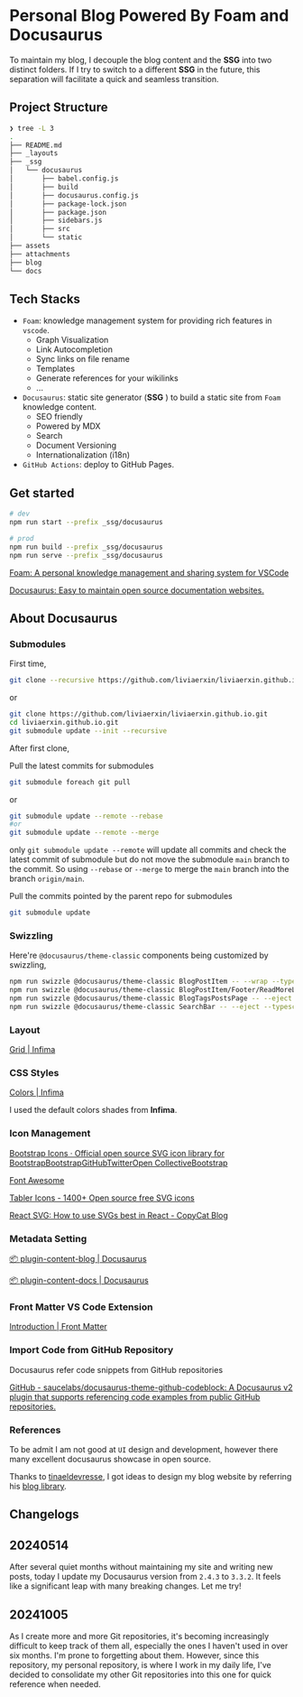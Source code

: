 # Personal Blog Powered By Foam and Docusaurus

To maintain my blog, I decouple the blog content and the **SSG** into two distinct folders. If I try to switch to a different **SSG** in the future, this separation will facilitate a quick and seamless transition.

## Project Structure

```sh
❯ tree -L 3
.
├── README.md
├── _layouts
├── _ssg
│   └── docusaurus
│       ├── babel.config.js
│       ├── build
│       ├── docusaurus.config.js
│       ├── package-lock.json
│       ├── package.json
│       ├── sidebars.js
│       ├── src
│       └── static
├── assets
├── attachments
├── blog
└── docs
```

## Tech Stacks

- `Foam`: knowledge management system for providing rich features in `vscode`.
  - Graph Visualization
  - Link Autocompletion
  - Sync links on file rename
  - Templates
  - Generate references for your wikilinks
  - ...
- `Docusaurus`: static site generator (**SSG** ) to build a static site from `Foam` knowledge content.
  - SEO friendly
  - Powered by MDX
  - Search
  - Document Versioning
  - Internationalization (i18n)
- `GitHub Actions`: deploy to GitHub Pages.

## Get started

```sh
# dev
npm run start --prefix _ssg/docusaurus

# prod
npm run build --prefix _ssg/docusaurus
npm run serve --prefix _ssg/docusaurus
```

[Foam: A personal knowledge management and sharing system for VSCode](https://github.com/foambubble/foam)

[Docusaurus: Easy to maintain open source documentation websites.](https://github.com/facebook/docusaurus)


## About Docusaurus

### Submodules

First time,

```sh
git clone --recursive https://github.com/liviaerxin/liviaerxin.github.io.git
```

or

```sh
git clone https://github.com/liviaerxin/liviaerxin.github.io.git
cd liviaerxin.github.io.git
git submodule update --init --recursive
```

After first clone,

Pull the latest commits for submodules

```sh
git submodule foreach git pull
```

or

```sh
git submodule update --remote --rebase
#or
git submodule update --remote --merge
```

only `git submodule update --remote` will update all commits and check the latest commit of submodule but do not move the submodule `main` branch to the commit. So using `--rebase` or `--merge` to merge the `main` branch into the branch `origin/main`.

Pull the commits pointed by the parent repo for submodules

```sh
git submodule update
```

### Swizzling

Here're `@docusaurus/theme-classic` components being customized by swizzling,

```sh
npm run swizzle @docusaurus/theme-classic BlogPostItem -- --wrap --typescript
npm run swizzle @docusaurus/theme-classic BlogPostItem/Footer/ReadMoreLink -- --eject --typescript
npm run swizzle @docusaurus/theme-classic BlogTagsPostsPage -- --eject --typescript
npm run swizzle @docusaurus/theme-classic SearchBar -- --eject --typescript
```

### Layout

[Grid | Infima](https://infima.dev/docs/layout/grid)

### CSS Styles

[Colors | Infima](https://infima.dev/docs/utilities/colors)

I used the default colors shades from **Infima**.

### Icon Management

[Bootstrap Icons · Official open source SVG icon library for BootstrapBootstrapGitHubTwitterOpen CollectiveBootstrap](https://icons.getbootstrap.com/)

[Font Awesome](https://fontawesome.com/)

[Tabler Icons - 1400+ Open source free SVG icons](https://tablericons.com/)

[React SVG: How to use SVGs best in React - CopyCat Blog](https://www.copycat.dev/blog/react-svg/)

### Metadata Setting

[📦 plugin-content-blog | Docusaurus](https://docusaurus.io/docs/api/plugins/@docusaurus/plugin-content-blog#markdown-front-matter)

[📦 plugin-content-docs | Docusaurus](https://docusaurus.io/docs/api/plugins/@docusaurus/plugin-content-docs#markdown-front-matter)

### Front Matter VS Code Extension

[Introduction | Front Matter](https://frontmatter.codes/docs)

### Import Code from GitHub Repository

Docusaurus refer code snippets from GitHub repositories

[GitHub - saucelabs/docusaurus-theme-github-codeblock: A Docusaurus v2 plugin that supports referencing code examples from public GitHub repositories.](https://github.com/saucelabs/docusaurus-theme-github-codeblock)

### References

To be admit I am not good at `UI` design and development, however there many excellent docusaurus showcase in open source.

Thanks to [tinaeldevresse](https://github.com/HunteRoi), I got ideas to design my blog website by referring his [blog library](https://github.com/HunteRoi/tinaeldevresse.eu).

## Changelogs

## 20240514

After several quiet months without maintaining my site and writing new posts, today I update my Docusaurus version from `2.4.3` to `3.3.2`. It feels like a significant leap with many breaking changes. Let me try!


## 20241005

As I create more and more Git repositories, it's becoming increasingly difficult to keep track of them all, especially the ones I haven't used in over six months. I'm prone to forgetting about them. However, since this repository, my personal repository, is where I work in my daily life, I've decided to consolidate my other Git repositories into this one for quick reference when needed.
